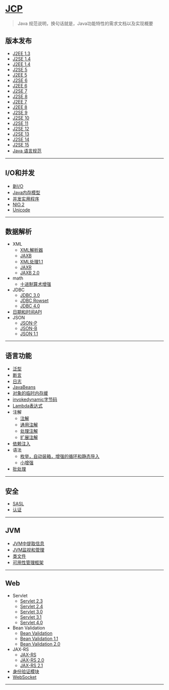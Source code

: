 #   [JCP](https://jcp.org/en/home/index)

>   Java 规范说明，换句话就是，Java功能特性的需求文档以及实现概要


##  版本发布
-   [J2EE 1.3](https://jcp.org/en/jsr/detail?id=58)
-   [J2SE 1.4](https://jcp.org/en/jsr/detail?id=59)
-   [J2EE 1.4](https://jcp.org/en/jsr/detail?id=151)
-   [J2SE 5](https://jcp.org/en/jsr/detail?id=176)
-   [J2EE 5](https://jcp.org/en/jsr/detail?id=244)
-   [J2SE 6](https://jcp.org/en/jsr/detail?id=270)
-   [J2EE 6](https://jcp.org/en/jsr/detail?id=316)
-   [J2SE 7](https://jcp.org/en/jsr/detail?id=336)
-   [J2SE 8](https://jcp.org/en/jsr/detail?id=337)
-   [J2EE 7](https://jcp.org/en/jsr/detail?id=342)
-   [J2EE 8](https://jcp.org/en/jsr/detail?id=366)
-   [J2SE 9](https://jcp.org/en/jsr/detail?id=379)
-   [J2SE 10](https://jcp.org/en/jsr/detail?id=383)
-   [J2SE 11](https://jcp.org/en/jsr/detail?id=384)
-   [J2SE 12](https://jcp.org/en/jsr/detail?id=386)
-   [J2SE 13](https://jcp.org/en/jsr/detail?id=388)
-   [J2SE 14](https://jcp.org/en/jsr/detail?id=389)
-   [J2SE 15](https://jcp.org/en/jsr/detail?id=390)
-   [Java 语言规范](https://jcp.org/en/jsr/detail?id=901)

----

##  I/O和并发
-   [新I/O](https://jcp.org/en/jsr/detail?id=51)
-   [Java内存模型](https://jcp.org/en/jsr/detail?id=133)
-   [并发实用程序](https://jcp.org/en/jsr/detail?id=166)
-   [NIO.2](https://jcp.org/en/jsr/detail?id=203)
-   [Unicode](https://jcp.org/en/jsr/detail?id=204)

----

##  数据解析
-   XML
    -   [XML解析器](https://jcp.org/en/jsr/detail?id=5)
    -   [JAXB](https://jcp.org/en/jsr/detail?id=31)
    -   [XML处理1.1](https://jcp.org/en/jsr/detail?id=63)
    -   [JAXR](https://jcp.org/en/jsr/detail?id=93)
    -   [JAXB 2.0](https://jcp.org/en/jsr/detail?id=222)
-   math
    -   [十进制算术增强](https://jcp.org/en/jsr/detail?id=13)
-   JDBC
    -   [JDBC 3.0](https://jcp.org/en/jsr/detail?id=54)
    -   [JDBC Rowset](https://jcp.org/en/jsr/detail?id=114)
    -   [JDBC 4.0](https://jcp.org/en/jsr/detail?id=221)
-   [日期和时间API](https://jcp.org/en/jsr/detail?id=310)
-   JSON
    -   [JSON-P](https://jcp.org/en/jsr/detail?id=353)
    -   [JSON-B](https://jcp.org/en/jsr/detail?id=367)
    -   [JSON 1.1](https://jcp.org/en/jsr/detail?id=374)

----

##  语言功能
-   [泛型](https://jcp.org/en/jsr/detail?id=14)
-   [断言](https://jcp.org/en/jsr/detail?id=41)
-   [日志](https://jcp.org/en/jsr/detail?id=47)
-   [JavaBeans](https://jcp.org/en/jsr/detail?id=57)
-   [对象的临时内存缓](https://jcp.org/en/jsr/detail?id=107)
-   [invokedynamic字节码](https://jcp.org/en/jsr/detail?id=292)
-   [Lambda表达式](https://jcp.org/en/jsr/detail?id=335)
-   注解
    -   [注解](https://jcp.org/en/jsr/detail?id=175)
    -   [通用注解](https://jcp.org/en/jsr/detail?id=250)
    -   [处理注解](https://jcp.org/en/jsr/detail?id=269)
    -   [扩展注解](https://jcp.org/en/jsr/detail?id=308)
-   [依赖注入](https://jcp.org/en/jsr/detail?id=330)
-   语法
    -   [枚举，自动装箱，增强的循环和静态导入](https://jcp.org/en/jsr/detail?id=201)
    -   [小增强](https://jcp.org/en/jsr/detail?id=334)
-   [批处理](https://jcp.org/en/jsr/detail?id=352)

----

##  安全
-   [SASL](https://jcp.org/en/jsr/detail?id=28)
-   [认证](https://jcp.org/en/jsr/detail?id=55)

----

##  JVM
-   [JVM中提取信息](https://jcp.org/en/jsr/detail?id=163)
-   [JVM监视和管理](https://jcp.org/en/jsr/detail?id=174)
-   [类文件](https://jcp.org/en/jsr/detail?id=202)
-   [可用性管理框架](https://jcp.org/en/jsr/detail?id=319)

----

##  Web
-   Servlet
    -   [Servlet 2.3](https://jcp.org/en/jsr/detail?id=53)
    -   [Servlet 2.4](https://jcp.org/en/jsr/detail?id=154)
    -   [Servlet 3.0](https://jcp.org/en/jsr/detail?id=315)
    -   [Servlet 3.1](https://jcp.org/en/jsr/detail?id=340)
    -   [Servlet 4.0](https://jcp.org/en/jsr/detail?id=369)
-   Bean Validation
    -   [Bean Validation](https://jcp.org/en/jsr/detail?id=303)
    -   [Bean Validation 1.1](https://jcp.org/en/jsr/detail?id=349)
    -   [Bean Validation 2.0](https://jcp.org/en/jsr/detail?id=380)
-   JAX-RS
    -   [JAX-RS](https://jcp.org/en/jsr/detail?id=311)
    -   [JAX-RS 2.0](https://jcp.org/en/jsr/detail?id=339)
    -   [JAX-RS 2.1](https://jcp.org/en/jsr/detail?id=370)
-   [身份验证模块](https://jcp.org/en/jsr/detail?id=196)
-   [WebSocket](https://jcp.org/en/jsr/detail?id=356)

----